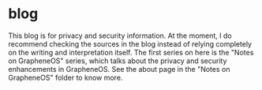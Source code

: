 # blog
This blog is for privacy and security information. At the moment, I do recommend checking the sources in the blog instead of relying completely on the writing and interpretation itself. The first series on here is the "Notes on GrapheneOS" series, which talks about the privacy and security enhancements in GrapheneOS. See the about page in the "Notes on GrapheneOS" folder to know more.
